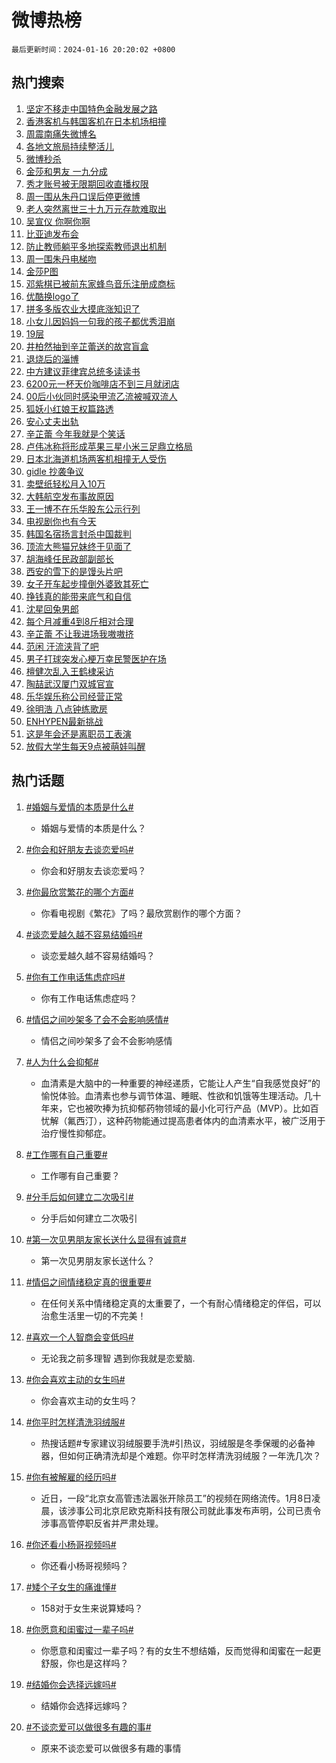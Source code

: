 # 微博热榜

`最后更新时间：2024-01-16 20:20:02 +0800`

## 热门搜索

1. [坚定不移走中国特色金融发展之路](https://m.weibo.cn/search?containerid=100103type%3D1%26t%3D10%26q%3D%23%E5%9D%9A%E5%AE%9A%E4%B8%8D%E7%A7%BB%E8%B5%B0%E4%B8%AD%E5%9B%BD%E7%89%B9%E8%89%B2%E9%87%91%E8%9E%8D%E5%8F%91%E5%B1%95%E4%B9%8B%E8%B7%AF%23&stream_entry_id=51&isnewpage=1&extparam=seat%3D1%26dgr%3D0%26q%3D%2523%25E5%259D%259A%25E5%25AE%259A%25E4%25B8%258D%25E7%25A7%25BB%25E8%25B5%25B0%25E4%25B8%25AD%25E5%259B%25BD%25E7%2589%25B9%25E8%2589%25B2%25E9%2587%2591%25E8%259E%258D%25E5%258F%2591%25E5%25B1%2595%25E4%25B9%258B%25E8%25B7%25AF%2523%26c_type%3D51%26cate%3D10103%26filter_type%3Drealtimehot%26stream_entry_id%3D51%26pos%3D0%26display_time%3D1705407601%26pre_seqid%3D170540760132101651519)
1. [香港客机与韩国客机在日本机场相撞](https://m.weibo.cn/search?containerid=100103type%3D1%26t%3D10%26q%3D%23%E9%A6%99%E6%B8%AF%E5%AE%A2%E6%9C%BA%E4%B8%8E%E9%9F%A9%E5%9B%BD%E5%AE%A2%E6%9C%BA%E5%9C%A8%E6%97%A5%E6%9C%AC%E6%9C%BA%E5%9C%BA%E7%9B%B8%E6%92%9E%23&stream_entry_id=31&isnewpage=1&extparam=seat%3D1%26flag%3D2%26dgr%3D0%26pos%3D0%26q%3D%2523%25E9%25A6%2599%25E6%25B8%25AF%25E5%25AE%25A2%25E6%259C%25BA%25E4%25B8%258E%25E9%259F%25A9%25E5%259B%25BD%25E5%25AE%25A2%25E6%259C%25BA%25E5%259C%25A8%25E6%2597%25A5%25E6%259C%25AC%25E6%259C%25BA%25E5%259C%25BA%25E7%259B%25B8%25E6%2592%259E%2523%26cate%3D5001%26lcate%3D5001%26c_type%3D31%26realpos%3D1%26filter_type%3Drealtimehot%26stream_entry_id%3D31%26band_rank%3D1%26display_time%3D1705407601%26pre_seqid%3D170540760132101651519)
1. [周震南痛失微博名](https://m.weibo.cn/search?containerid=100103type%3D1%26t%3D10%26q%3D%23%E5%91%A8%E9%9C%87%E5%8D%97%E7%97%9B%E5%A4%B1%E5%BE%AE%E5%8D%9A%E5%90%8D%23&stream_entry_id=31&isnewpage=1&extparam=seat%3D1%26flag%3D1%26dgr%3D0%26pos%3D1%26q%3D%2523%25E5%2591%25A8%25E9%259C%2587%25E5%258D%2597%25E7%2597%259B%25E5%25A4%25B1%25E5%25BE%25AE%25E5%258D%259A%25E5%2590%258D%2523%26cate%3D5001%26lcate%3D5001%26c_type%3D31%26realpos%3D2%26filter_type%3Drealtimehot%26stream_entry_id%3D31%26band_rank%3D2%26display_time%3D1705407601%26pre_seqid%3D170540760132101651519)
1. [各地文旅局持续整活儿](https://m.weibo.cn/search?containerid=100103type%3D1%26t%3D10%26q%3D%23%E5%90%84%E5%9C%B0%E6%96%87%E6%97%85%E5%B1%80%E6%8C%81%E7%BB%AD%E6%95%B4%E6%B4%BB%E5%84%BF%23&stream_entry_id=31&isnewpage=1&extparam=seat%3D1%26flag%3D0%26dgr%3D0%26pos%3D2%26q%3D%2523%25E5%2590%2584%25E5%259C%25B0%25E6%2596%2587%25E6%2597%2585%25E5%25B1%2580%25E6%258C%2581%25E7%25BB%25AD%25E6%2595%25B4%25E6%25B4%25BB%25E5%2584%25BF%2523%26cate%3D5001%26lcate%3D5001%26c_type%3D31%26realpos%3D3%26filter_type%3Drealtimehot%26stream_entry_id%3D31%26band_rank%3D3%26display_time%3D1705407601%26pre_seqid%3D170540760132101651519)
1. [微博秒杀](https://m.weibo.cn/search?containerid=100103type%3D1%26t%3D10%26q%3D%23%E5%BE%AE%E5%8D%9A%E7%A7%92%E6%9D%80%23&stream_entry_id=31&isnewpage=1&extparam=seat%3D1%26is_ad_pos%3D1%26dgr%3D0%26pos%3D3%26lcate%3D5001%26q%3D%2523%25E5%25BE%25AE%25E5%258D%259A%25E7%25A7%2592%25E6%259D%2580%2523%26cate%3D5001%26c_type%3D31%26adid%3D218736%26filter_type%3Drealtimehot%26stream_entry_id%3D31%26band_rank%3D4%26display_time%3D1705407601%26pre_seqid%3D170540760132101651519)
1. [金莎和男友 一九分成](https://m.weibo.cn/search?containerid=100103type%3D1%26t%3D10%26q%3D%E9%87%91%E8%8E%8E%E5%92%8C%E7%94%B7%E5%8F%8B+%E4%B8%80%E4%B9%9D%E5%88%86%E6%88%90&stream_entry_id=31&isnewpage=1&extparam=seat%3D1%26flag%3D2%26dgr%3D0%26pos%3D4%26q%3D%25E9%2587%2591%25E8%258E%258E%25E5%2592%258C%25E7%2594%25B7%25E5%258F%258B%2520%25E4%25B8%2580%25E4%25B9%259D%25E5%2588%2586%25E6%2588%2590%26cate%3D5001%26lcate%3D5001%26c_type%3D31%26realpos%3D4%26filter_type%3Drealtimehot%26stream_entry_id%3D31%26band_rank%3D4%26display_time%3D1705407601%26pre_seqid%3D170540760132101651519)
1. [秀才账号被无限期回收直播权限](https://m.weibo.cn/search?containerid=100103type%3D1%26t%3D10%26q%3D%23%E7%A7%80%E6%89%8D%E8%B4%A6%E5%8F%B7%E8%A2%AB%E6%97%A0%E9%99%90%E6%9C%9F%E5%9B%9E%E6%94%B6%E7%9B%B4%E6%92%AD%E6%9D%83%E9%99%90%23&stream_entry_id=31&isnewpage=1&extparam=seat%3D1%26flag%3D0%26dgr%3D0%26pos%3D5%26q%3D%2523%25E7%25A7%2580%25E6%2589%258D%25E8%25B4%25A6%25E5%258F%25B7%25E8%25A2%25AB%25E6%2597%25A0%25E9%2599%2590%25E6%259C%259F%25E5%259B%259E%25E6%2594%25B6%25E7%259B%25B4%25E6%2592%25AD%25E6%259D%2583%25E9%2599%2590%2523%26cate%3D5001%26lcate%3D5001%26c_type%3D31%26realpos%3D5%26filter_type%3Drealtimehot%26stream_entry_id%3D31%26band_rank%3D5%26display_time%3D1705407601%26pre_seqid%3D170540760132101651519)
1. [周一围从朱丹口误后停更微博](https://m.weibo.cn/search?containerid=100103type%3D1%26t%3D10%26q%3D%23%E5%91%A8%E4%B8%80%E5%9B%B4%E4%BB%8E%E6%9C%B1%E4%B8%B9%E5%8F%A3%E8%AF%AF%E5%90%8E%E5%81%9C%E6%9B%B4%E5%BE%AE%E5%8D%9A%23&stream_entry_id=31&isnewpage=1&extparam=seat%3D1%26flag%3D2%26dgr%3D0%26pos%3D6%26q%3D%2523%25E5%2591%25A8%25E4%25B8%2580%25E5%259B%25B4%25E4%25BB%258E%25E6%259C%25B1%25E4%25B8%25B9%25E5%258F%25A3%25E8%25AF%25AF%25E5%2590%258E%25E5%2581%259C%25E6%259B%25B4%25E5%25BE%25AE%25E5%258D%259A%2523%26cate%3D5001%26lcate%3D5001%26c_type%3D31%26realpos%3D6%26filter_type%3Drealtimehot%26stream_entry_id%3D31%26band_rank%3D6%26display_time%3D1705407601%26pre_seqid%3D170540760132101651519)
1. [老人突然离世三十九万元存款难取出](https://m.weibo.cn/search?containerid=100103type%3D1%26t%3D10%26q%3D%23%E8%80%81%E4%BA%BA%E7%AA%81%E7%84%B6%E7%A6%BB%E4%B8%96%E4%B8%89%E5%8D%81%E4%B9%9D%E4%B8%87%E5%85%83%E5%AD%98%E6%AC%BE%E9%9A%BE%E5%8F%96%E5%87%BA%23&stream_entry_id=31&isnewpage=1&extparam=seat%3D1%26flag%3D2%26dgr%3D0%26pos%3D7%26q%3D%2523%25E8%2580%2581%25E4%25BA%25BA%25E7%25AA%2581%25E7%2584%25B6%25E7%25A6%25BB%25E4%25B8%2596%25E4%25B8%2589%25E5%258D%2581%25E4%25B9%259D%25E4%25B8%2587%25E5%2585%2583%25E5%25AD%2598%25E6%25AC%25BE%25E9%259A%25BE%25E5%258F%2596%25E5%2587%25BA%2523%26cate%3D5001%26lcate%3D5001%26c_type%3D31%26realpos%3D7%26filter_type%3Drealtimehot%26stream_entry_id%3D31%26band_rank%3D7%26display_time%3D1705407601%26pre_seqid%3D170540760132101651519)
1. [吴宣仪 你啊你啊](https://m.weibo.cn/search?containerid=100103type%3D1%26t%3D10%26q%3D%E5%90%B4%E5%AE%A3%E4%BB%AA+%E4%BD%A0%E5%95%8A%E4%BD%A0%E5%95%8A&stream_entry_id=31&isnewpage=1&extparam=seat%3D1%26flag%3D0%26dgr%3D0%26pos%3D8%26q%3D%25E5%2590%25B4%25E5%25AE%25A3%25E4%25BB%25AA%2520%25E4%25BD%25A0%25E5%2595%258A%25E4%25BD%25A0%25E5%2595%258A%26cate%3D5001%26lcate%3D5001%26c_type%3D31%26realpos%3D8%26filter_type%3Drealtimehot%26stream_entry_id%3D31%26band_rank%3D8%26display_time%3D1705407601%26pre_seqid%3D170540760132101651519)
1. [比亚迪发布会](https://m.weibo.cn/search?containerid=100103type%3D1%26t%3D10%26q%3D%E6%AF%94%E4%BA%9A%E8%BF%AA%E5%8F%91%E5%B8%83%E4%BC%9A&stream_entry_id=31&isnewpage=1&extparam=seat%3D1%26flag%3D1%26dgr%3D0%26pos%3D9%26q%3D%25E6%25AF%2594%25E4%25BA%259A%25E8%25BF%25AA%25E5%258F%2591%25E5%25B8%2583%25E4%25BC%259A%26cate%3D5001%26lcate%3D5001%26c_type%3D31%26realpos%3D9%26filter_type%3Drealtimehot%26stream_entry_id%3D31%26band_rank%3D9%26display_time%3D1705407601%26pre_seqid%3D170540760132101651519)
1. [防止教师躺平多地探索教师退出机制](https://m.weibo.cn/search?containerid=100103type%3D1%26t%3D10%26q%3D%23%E9%98%B2%E6%AD%A2%E6%95%99%E5%B8%88%E8%BA%BA%E5%B9%B3%E5%A4%9A%E5%9C%B0%E6%8E%A2%E7%B4%A2%E6%95%99%E5%B8%88%E9%80%80%E5%87%BA%E6%9C%BA%E5%88%B6%23&stream_entry_id=31&isnewpage=1&extparam=seat%3D1%26flag%3D1%26dgr%3D0%26pos%3D10%26q%3D%2523%25E9%2598%25B2%25E6%25AD%25A2%25E6%2595%2599%25E5%25B8%2588%25E8%25BA%25BA%25E5%25B9%25B3%25E5%25A4%259A%25E5%259C%25B0%25E6%258E%25A2%25E7%25B4%25A2%25E6%2595%2599%25E5%25B8%2588%25E9%2580%2580%25E5%2587%25BA%25E6%259C%25BA%25E5%2588%25B6%2523%26cate%3D5001%26lcate%3D5001%26c_type%3D31%26realpos%3D10%26filter_type%3Drealtimehot%26stream_entry_id%3D31%26band_rank%3D10%26display_time%3D1705407601%26pre_seqid%3D170540760132101651519)
1. [周一围朱丹电梯吻](https://m.weibo.cn/search?containerid=100103type%3D1%26t%3D10%26q%3D%E5%91%A8%E4%B8%80%E5%9B%B4%E6%9C%B1%E4%B8%B9%E7%94%B5%E6%A2%AF%E5%90%BB&stream_entry_id=31&isnewpage=1&extparam=seat%3D1%26flag%3D2%26dgr%3D0%26pos%3D11%26q%3D%25E5%2591%25A8%25E4%25B8%2580%25E5%259B%25B4%25E6%259C%25B1%25E4%25B8%25B9%25E7%2594%25B5%25E6%25A2%25AF%25E5%2590%25BB%26cate%3D5001%26lcate%3D5001%26c_type%3D31%26realpos%3D11%26filter_type%3Drealtimehot%26stream_entry_id%3D31%26band_rank%3D11%26display_time%3D1705407601%26pre_seqid%3D170540760132101651519)
1. [金莎P图](https://m.weibo.cn/search?containerid=100103type%3D1%26t%3D10%26q%3D%23%E9%87%91%E8%8E%8EP%E5%9B%BE%23&stream_entry_id=31&isnewpage=1&extparam=seat%3D1%26flag%3D2%26dgr%3D0%26pos%3D12%26q%3D%2523%25E9%2587%2591%25E8%258E%258EP%25E5%259B%25BE%2523%26cate%3D5001%26lcate%3D5001%26c_type%3D31%26realpos%3D12%26filter_type%3Drealtimehot%26stream_entry_id%3D31%26band_rank%3D12%26display_time%3D1705407601%26pre_seqid%3D170540760132101651519)
1. [邓紫棋已被前东家蜂鸟音乐注册成商标](https://m.weibo.cn/search?containerid=100103type%3D1%26t%3D10%26q%3D%23%E9%82%93%E7%B4%AB%E6%A3%8B%E5%B7%B2%E8%A2%AB%E5%89%8D%E4%B8%9C%E5%AE%B6%E8%9C%82%E9%B8%9F%E9%9F%B3%E4%B9%90%E6%B3%A8%E5%86%8C%E6%88%90%E5%95%86%E6%A0%87%23&stream_entry_id=31&isnewpage=1&extparam=seat%3D1%26flag%3D2%26dgr%3D0%26pos%3D13%26q%3D%2523%25E9%2582%2593%25E7%25B4%25AB%25E6%25A3%258B%25E5%25B7%25B2%25E8%25A2%25AB%25E5%2589%258D%25E4%25B8%259C%25E5%25AE%25B6%25E8%259C%2582%25E9%25B8%259F%25E9%259F%25B3%25E4%25B9%2590%25E6%25B3%25A8%25E5%2586%258C%25E6%2588%2590%25E5%2595%2586%25E6%25A0%2587%2523%26cate%3D5001%26lcate%3D5001%26c_type%3D31%26realpos%3D13%26filter_type%3Drealtimehot%26stream_entry_id%3D31%26band_rank%3D13%26display_time%3D1705407601%26pre_seqid%3D170540760132101651519)
1. [优酷换logo了](https://m.weibo.cn/search?containerid=100103type%3D1%26t%3D10%26q%3D%23%E4%BC%98%E9%85%B7%E6%8D%A2logo%E4%BA%86%23&stream_entry_id=31&isnewpage=1&extparam=seat%3D1%26flag%3D2%26dgr%3D0%26pos%3D14%26q%3D%2523%25E4%25BC%2598%25E9%2585%25B7%25E6%258D%25A2logo%25E4%25BA%2586%2523%26cate%3D5001%26lcate%3D5001%26c_type%3D31%26realpos%3D14%26filter_type%3Drealtimehot%26stream_entry_id%3D31%26band_rank%3D14%26display_time%3D1705407601%26pre_seqid%3D170540760132101651519)
1. [拼多多版农业大摸底涨知识了](https://m.weibo.cn/search?containerid=100103type%3D1%26t%3D10%26q%3D%23%E6%8B%BC%E5%A4%9A%E5%A4%9A%E7%89%88%E5%86%9C%E4%B8%9A%E5%A4%A7%E6%91%B8%E5%BA%95%E6%B6%A8%E7%9F%A5%E8%AF%86%E4%BA%86%23&stream_entry_id=31&isnewpage=1&extparam=seat%3D1%26flag%3D0%26dgr%3D0%26pos%3D15%26adid%3D219156%26q%3D%2523%25E6%258B%25BC%25E5%25A4%259A%25E5%25A4%259A%25E7%2589%2588%25E5%2586%259C%25E4%25B8%259A%25E5%25A4%25A7%25E6%2591%25B8%25E5%25BA%2595%25E6%25B6%25A8%25E7%259F%25A5%25E8%25AF%2586%25E4%25BA%2586%2523%26cate%3D5001%26lcate%3D5001%26c_type%3D31%26realpos%3D15%26filter_type%3Drealtimehot%26stream_entry_id%3D31%26band_rank%3D15%26display_time%3D1705407601%26pre_seqid%3D170540760132101651519)
1. [小女儿因妈妈一句我的孩子都优秀泪崩](https://m.weibo.cn/search?containerid=100103type%3D1%26t%3D10%26q%3D%23%E5%B0%8F%E5%A5%B3%E5%84%BF%E5%9B%A0%E5%A6%88%E5%A6%88%E4%B8%80%E5%8F%A5%E6%88%91%E7%9A%84%E5%AD%A9%E5%AD%90%E9%83%BD%E4%BC%98%E7%A7%80%E6%B3%AA%E5%B4%A9%23&stream_entry_id=31&isnewpage=1&extparam=seat%3D1%26flag%3D32768%26dgr%3D0%26pos%3D16%26q%3D%2523%25E5%25B0%258F%25E5%25A5%25B3%25E5%2584%25BF%25E5%259B%25A0%25E5%25A6%2588%25E5%25A6%2588%25E4%25B8%2580%25E5%258F%25A5%25E6%2588%2591%25E7%259A%2584%25E5%25AD%25A9%25E5%25AD%2590%25E9%2583%25BD%25E4%25BC%2598%25E7%25A7%2580%25E6%25B3%25AA%25E5%25B4%25A9%2523%26cate%3D5001%26lcate%3D5001%26c_type%3D31%26realpos%3D16%26filter_type%3Drealtimehot%26stream_entry_id%3D31%26band_rank%3D16%26display_time%3D1705407601%26pre_seqid%3D170540760132101651519)
1. [19层](https://m.weibo.cn/search?containerid=100103type%3D1%26t%3D10%26q%3D19%E5%B1%82&stream_entry_id=31&isnewpage=1&extparam=seat%3D1%26flag%3D0%26dgr%3D0%26pos%3D17%26q%3D19%25E5%25B1%2582%26cate%3D5001%26lcate%3D5001%26c_type%3D31%26realpos%3D17%26filter_type%3Drealtimehot%26stream_entry_id%3D31%26band_rank%3D17%26display_time%3D1705407601%26pre_seqid%3D170540760132101651519)
1. [井柏然抽到辛芷蕾送的故宫盲盒](https://m.weibo.cn/search?containerid=100103type%3D1%26t%3D10%26q%3D%23%E4%BA%95%E6%9F%8F%E7%84%B6%E6%8A%BD%E5%88%B0%E8%BE%9B%E8%8A%B7%E8%95%BE%E9%80%81%E7%9A%84%E6%95%85%E5%AE%AB%E7%9B%B2%E7%9B%92%23&stream_entry_id=31&isnewpage=1&extparam=seat%3D1%26flag%3D1%26dgr%3D0%26pos%3D18%26q%3D%2523%25E4%25BA%2595%25E6%259F%258F%25E7%2584%25B6%25E6%258A%25BD%25E5%2588%25B0%25E8%25BE%259B%25E8%258A%25B7%25E8%2595%25BE%25E9%2580%2581%25E7%259A%2584%25E6%2595%2585%25E5%25AE%25AB%25E7%259B%25B2%25E7%259B%2592%2523%26cate%3D5001%26lcate%3D5001%26c_type%3D31%26realpos%3D18%26filter_type%3Drealtimehot%26stream_entry_id%3D31%26band_rank%3D18%26display_time%3D1705407601%26pre_seqid%3D170540760132101651519)
1. [退烧后的淄博](https://m.weibo.cn/search?containerid=100103type%3D1%26t%3D10%26q%3D%23%E9%80%80%E7%83%A7%E5%90%8E%E7%9A%84%E6%B7%84%E5%8D%9A%23&stream_entry_id=31&isnewpage=1&extparam=seat%3D1%26flag%3D0%26dgr%3D0%26pos%3D19%26q%3D%2523%25E9%2580%2580%25E7%2583%25A7%25E5%2590%258E%25E7%259A%2584%25E6%25B7%2584%25E5%258D%259A%2523%26cate%3D5001%26lcate%3D5001%26c_type%3D31%26realpos%3D19%26filter_type%3Drealtimehot%26stream_entry_id%3D31%26band_rank%3D19%26display_time%3D1705407601%26pre_seqid%3D170540760132101651519)
1. [中方建议菲律宾总统多读读书](https://m.weibo.cn/search?containerid=100103type%3D1%26t%3D10%26q%3D%23%E4%B8%AD%E6%96%B9%E5%BB%BA%E8%AE%AE%E8%8F%B2%E5%BE%8B%E5%AE%BE%E6%80%BB%E7%BB%9F%E5%A4%9A%E8%AF%BB%E8%AF%BB%E4%B9%A6%23&stream_entry_id=31&isnewpage=1&extparam=seat%3D1%26flag%3D0%26dgr%3D0%26pos%3D20%26q%3D%2523%25E4%25B8%25AD%25E6%2596%25B9%25E5%25BB%25BA%25E8%25AE%25AE%25E8%258F%25B2%25E5%25BE%258B%25E5%25AE%25BE%25E6%2580%25BB%25E7%25BB%259F%25E5%25A4%259A%25E8%25AF%25BB%25E8%25AF%25BB%25E4%25B9%25A6%2523%26cate%3D5001%26lcate%3D5001%26c_type%3D31%26realpos%3D20%26filter_type%3Drealtimehot%26stream_entry_id%3D31%26band_rank%3D20%26display_time%3D1705407601%26pre_seqid%3D170540760132101651519)
1. [6200元一杯天价咖啡店不到三月就闭店](https://m.weibo.cn/search?containerid=100103type%3D1%26t%3D10%26q%3D%236200%E5%85%83%E4%B8%80%E6%9D%AF%E5%A4%A9%E4%BB%B7%E5%92%96%E5%95%A1%E5%BA%97%E4%B8%8D%E5%88%B0%E4%B8%89%E6%9C%88%E5%B0%B1%E9%97%AD%E5%BA%97%23&stream_entry_id=31&isnewpage=1&extparam=seat%3D1%26flag%3D1%26dgr%3D0%26pos%3D21%26q%3D%25236200%25E5%2585%2583%25E4%25B8%2580%25E6%259D%25AF%25E5%25A4%25A9%25E4%25BB%25B7%25E5%2592%2596%25E5%2595%25A1%25E5%25BA%2597%25E4%25B8%258D%25E5%2588%25B0%25E4%25B8%2589%25E6%259C%2588%25E5%25B0%25B1%25E9%2597%25AD%25E5%25BA%2597%2523%26cate%3D5001%26lcate%3D5001%26c_type%3D31%26realpos%3D21%26filter_type%3Drealtimehot%26stream_entry_id%3D31%26band_rank%3D21%26display_time%3D1705407601%26pre_seqid%3D170540760132101651519)
1. [00后小伙同时感染甲流乙流被喊双流人](https://m.weibo.cn/search?containerid=100103type%3D1%26t%3D10%26q%3D%2300%E5%90%8E%E5%B0%8F%E4%BC%99%E5%90%8C%E6%97%B6%E6%84%9F%E6%9F%93%E7%94%B2%E6%B5%81%E4%B9%99%E6%B5%81%E8%A2%AB%E5%96%8A%E5%8F%8C%E6%B5%81%E4%BA%BA%23&stream_entry_id=31&isnewpage=1&extparam=seat%3D1%26flag%3D1%26dgr%3D0%26pos%3D22%26q%3D%252300%25E5%2590%258E%25E5%25B0%258F%25E4%25BC%2599%25E5%2590%258C%25E6%2597%25B6%25E6%2584%259F%25E6%259F%2593%25E7%2594%25B2%25E6%25B5%2581%25E4%25B9%2599%25E6%25B5%2581%25E8%25A2%25AB%25E5%2596%258A%25E5%258F%258C%25E6%25B5%2581%25E4%25BA%25BA%2523%26cate%3D5001%26lcate%3D5001%26c_type%3D31%26realpos%3D22%26filter_type%3Drealtimehot%26stream_entry_id%3D31%26band_rank%3D22%26display_time%3D1705407601%26pre_seqid%3D170540760132101651519)
1. [狐妖小红娘王权篇路透](https://m.weibo.cn/search?containerid=100103type%3D1%26t%3D10%26q%3D%E7%8B%90%E5%A6%96%E5%B0%8F%E7%BA%A2%E5%A8%98%E7%8E%8B%E6%9D%83%E7%AF%87%E8%B7%AF%E9%80%8F&stream_entry_id=31&isnewpage=1&extparam=seat%3D1%26flag%3D0%26dgr%3D0%26pos%3D23%26q%3D%25E7%258B%2590%25E5%25A6%2596%25E5%25B0%258F%25E7%25BA%25A2%25E5%25A8%2598%25E7%258E%258B%25E6%259D%2583%25E7%25AF%2587%25E8%25B7%25AF%25E9%2580%258F%26cate%3D5001%26lcate%3D5001%26c_type%3D31%26realpos%3D23%26filter_type%3Drealtimehot%26stream_entry_id%3D31%26band_rank%3D23%26display_time%3D1705407601%26pre_seqid%3D170540760132101651519)
1. [安心丈夫出轨](https://m.weibo.cn/search?containerid=100103type%3D1%26t%3D10%26q%3D%23%E5%AE%89%E5%BF%83%E4%B8%88%E5%A4%AB%E5%87%BA%E8%BD%A8%23&stream_entry_id=31&isnewpage=1&extparam=seat%3D1%26flag%3D0%26dgr%3D0%26pos%3D24%26q%3D%2523%25E5%25AE%2589%25E5%25BF%2583%25E4%25B8%2588%25E5%25A4%25AB%25E5%2587%25BA%25E8%25BD%25A8%2523%26cate%3D5001%26lcate%3D5001%26c_type%3D31%26realpos%3D24%26filter_type%3Drealtimehot%26stream_entry_id%3D31%26band_rank%3D24%26display_time%3D1705407601%26pre_seqid%3D170540760132101651519)
1. [辛芷蕾 今年我就是个笑话](https://m.weibo.cn/search?containerid=100103type%3D1%26t%3D10%26q%3D%E8%BE%9B%E8%8A%B7%E8%95%BE+%E4%BB%8A%E5%B9%B4%E6%88%91%E5%B0%B1%E6%98%AF%E4%B8%AA%E7%AC%91%E8%AF%9D&stream_entry_id=31&isnewpage=1&extparam=seat%3D1%26flag%3D0%26dgr%3D0%26pos%3D25%26q%3D%25E8%25BE%259B%25E8%258A%25B7%25E8%2595%25BE%2520%25E4%25BB%258A%25E5%25B9%25B4%25E6%2588%2591%25E5%25B0%25B1%25E6%2598%25AF%25E4%25B8%25AA%25E7%25AC%2591%25E8%25AF%259D%26cate%3D5001%26lcate%3D5001%26c_type%3D31%26realpos%3D25%26filter_type%3Drealtimehot%26stream_entry_id%3D31%26band_rank%3D25%26display_time%3D1705407601%26pre_seqid%3D170540760132101651519)
1. [卢伟冰称将形成苹果三星小米三足鼎立格局](https://m.weibo.cn/search?containerid=100103type%3D1%26t%3D10%26q%3D%23%E5%8D%A2%E4%BC%9F%E5%86%B0%E7%A7%B0%E5%B0%86%E5%BD%A2%E6%88%90%E8%8B%B9%E6%9E%9C%E4%B8%89%E6%98%9F%E5%B0%8F%E7%B1%B3%E4%B8%89%E8%B6%B3%E9%BC%8E%E7%AB%8B%E6%A0%BC%E5%B1%80%23&stream_entry_id=31&isnewpage=1&extparam=seat%3D1%26flag%3D1%26dgr%3D0%26pos%3D26%26q%3D%2523%25E5%258D%25A2%25E4%25BC%259F%25E5%2586%25B0%25E7%25A7%25B0%25E5%25B0%2586%25E5%25BD%25A2%25E6%2588%2590%25E8%258B%25B9%25E6%259E%259C%25E4%25B8%2589%25E6%2598%259F%25E5%25B0%258F%25E7%25B1%25B3%25E4%25B8%2589%25E8%25B6%25B3%25E9%25BC%258E%25E7%25AB%258B%25E6%25A0%25BC%25E5%25B1%2580%2523%26cate%3D5001%26lcate%3D5001%26c_type%3D31%26realpos%3D26%26filter_type%3Drealtimehot%26stream_entry_id%3D31%26band_rank%3D26%26display_time%3D1705407601%26pre_seqid%3D170540760132101651519)
1. [日本北海道机场两客机相撞无人受伤](https://m.weibo.cn/search?containerid=100103type%3D1%26t%3D10%26q%3D%23%E6%97%A5%E6%9C%AC%E5%8C%97%E6%B5%B7%E9%81%93%E6%9C%BA%E5%9C%BA%E4%B8%A4%E5%AE%A2%E6%9C%BA%E7%9B%B8%E6%92%9E%E6%97%A0%E4%BA%BA%E5%8F%97%E4%BC%A4%23&stream_entry_id=31&isnewpage=1&extparam=seat%3D1%26flag%3D1%26dgr%3D0%26pos%3D27%26q%3D%2523%25E6%2597%25A5%25E6%259C%25AC%25E5%258C%2597%25E6%25B5%25B7%25E9%2581%2593%25E6%259C%25BA%25E5%259C%25BA%25E4%25B8%25A4%25E5%25AE%25A2%25E6%259C%25BA%25E7%259B%25B8%25E6%2592%259E%25E6%2597%25A0%25E4%25BA%25BA%25E5%258F%2597%25E4%25BC%25A4%2523%26cate%3D5001%26lcate%3D5001%26c_type%3D31%26realpos%3D27%26filter_type%3Drealtimehot%26stream_entry_id%3D31%26band_rank%3D27%26display_time%3D1705407601%26pre_seqid%3D170540760132101651519)
1. [gidle 抄袭争议](https://m.weibo.cn/search?containerid=100103type%3D1%26t%3D10%26q%3Dgidle+%E6%8A%84%E8%A2%AD%E4%BA%89%E8%AE%AE&stream_entry_id=31&isnewpage=1&extparam=seat%3D1%26flag%3D0%26dgr%3D0%26pos%3D28%26q%3Dgidle%2520%25E6%258A%2584%25E8%25A2%25AD%25E4%25BA%2589%25E8%25AE%25AE%26cate%3D5001%26lcate%3D5001%26c_type%3D31%26realpos%3D28%26filter_type%3Drealtimehot%26stream_entry_id%3D31%26band_rank%3D28%26display_time%3D1705407601%26pre_seqid%3D170540760132101651519)
1. [卖壁纸轻松月入10万](https://m.weibo.cn/search?containerid=100103type%3D1%26t%3D10%26q%3D%23%E5%8D%96%E5%A3%81%E7%BA%B8%E8%BD%BB%E6%9D%BE%E6%9C%88%E5%85%A510%E4%B8%87%23&stream_entry_id=31&isnewpage=1&extparam=seat%3D1%26flag%3D0%26dgr%3D0%26pos%3D29%26q%3D%2523%25E5%258D%2596%25E5%25A3%2581%25E7%25BA%25B8%25E8%25BD%25BB%25E6%259D%25BE%25E6%259C%2588%25E5%2585%25A510%25E4%25B8%2587%2523%26cate%3D5001%26lcate%3D5001%26c_type%3D31%26realpos%3D29%26filter_type%3Drealtimehot%26stream_entry_id%3D31%26band_rank%3D29%26display_time%3D1705407601%26pre_seqid%3D170540760132101651519)
1. [大韩航空发布事故原因](https://m.weibo.cn/search?containerid=100103type%3D1%26t%3D10%26q%3D%23%E5%A4%A7%E9%9F%A9%E8%88%AA%E7%A9%BA%E5%8F%91%E5%B8%83%E4%BA%8B%E6%95%85%E5%8E%9F%E5%9B%A0%23&stream_entry_id=31&isnewpage=1&extparam=seat%3D1%26flag%3D1%26dgr%3D0%26pos%3D30%26q%3D%2523%25E5%25A4%25A7%25E9%259F%25A9%25E8%2588%25AA%25E7%25A9%25BA%25E5%258F%2591%25E5%25B8%2583%25E4%25BA%258B%25E6%2595%2585%25E5%258E%259F%25E5%259B%25A0%2523%26cate%3D5001%26lcate%3D5001%26c_type%3D31%26realpos%3D30%26filter_type%3Drealtimehot%26stream_entry_id%3D31%26band_rank%3D30%26display_time%3D1705407601%26pre_seqid%3D170540760132101651519)
1. [王一博不在乐华股东公示行列](https://m.weibo.cn/search?containerid=100103type%3D1%26t%3D10%26q%3D%23%E7%8E%8B%E4%B8%80%E5%8D%9A%E4%B8%8D%E5%9C%A8%E4%B9%90%E5%8D%8E%E8%82%A1%E4%B8%9C%E5%85%AC%E7%A4%BA%E8%A1%8C%E5%88%97%23&stream_entry_id=31&isnewpage=1&extparam=seat%3D1%26flag%3D0%26dgr%3D0%26pos%3D31%26q%3D%2523%25E7%258E%258B%25E4%25B8%2580%25E5%258D%259A%25E4%25B8%258D%25E5%259C%25A8%25E4%25B9%2590%25E5%258D%258E%25E8%2582%25A1%25E4%25B8%259C%25E5%2585%25AC%25E7%25A4%25BA%25E8%25A1%258C%25E5%2588%2597%2523%26cate%3D5001%26lcate%3D5001%26c_type%3D31%26realpos%3D31%26filter_type%3Drealtimehot%26stream_entry_id%3D31%26band_rank%3D31%26display_time%3D1705407601%26pre_seqid%3D170540760132101651519)
1. [电视剧你也有今天](https://m.weibo.cn/search?containerid=100103type%3D1%26t%3D10%26q%3D%E7%94%B5%E8%A7%86%E5%89%A7%E4%BD%A0%E4%B9%9F%E6%9C%89%E4%BB%8A%E5%A4%A9&stream_entry_id=31&isnewpage=1&extparam=seat%3D1%26flag%3D1%26dgr%3D0%26pos%3D32%26q%3D%25E7%2594%25B5%25E8%25A7%2586%25E5%2589%25A7%25E4%25BD%25A0%25E4%25B9%259F%25E6%259C%2589%25E4%25BB%258A%25E5%25A4%25A9%26cate%3D5001%26lcate%3D5001%26c_type%3D31%26realpos%3D32%26filter_type%3Drealtimehot%26stream_entry_id%3D31%26band_rank%3D32%26display_time%3D1705407601%26pre_seqid%3D170540760132101651519)
1. [韩国名宿扬言封杀中国裁判](https://m.weibo.cn/search?containerid=100103type%3D1%26t%3D10%26q%3D%23%E9%9F%A9%E5%9B%BD%E5%90%8D%E5%AE%BF%E6%89%AC%E8%A8%80%E5%B0%81%E6%9D%80%E4%B8%AD%E5%9B%BD%E8%A3%81%E5%88%A4%23&stream_entry_id=31&isnewpage=1&extparam=seat%3D1%26flag%3D0%26dgr%3D0%26pos%3D33%26q%3D%2523%25E9%259F%25A9%25E5%259B%25BD%25E5%2590%258D%25E5%25AE%25BF%25E6%2589%25AC%25E8%25A8%2580%25E5%25B0%2581%25E6%259D%2580%25E4%25B8%25AD%25E5%259B%25BD%25E8%25A3%2581%25E5%2588%25A4%2523%26cate%3D5001%26lcate%3D5001%26c_type%3D31%26realpos%3D33%26filter_type%3Drealtimehot%26stream_entry_id%3D31%26band_rank%3D33%26display_time%3D1705407601%26pre_seqid%3D170540760132101651519)
1. [顶流大熊猫兄妹终于见面了](https://m.weibo.cn/search?containerid=100103type%3D1%26t%3D10%26q%3D%23%E9%A1%B6%E6%B5%81%E5%A4%A7%E7%86%8A%E7%8C%AB%E5%85%84%E5%A6%B9%E7%BB%88%E4%BA%8E%E8%A7%81%E9%9D%A2%E4%BA%86%23&stream_entry_id=31&isnewpage=1&extparam=seat%3D1%26flag%3D32768%26dgr%3D0%26pos%3D34%26q%3D%2523%25E9%25A1%25B6%25E6%25B5%2581%25E5%25A4%25A7%25E7%2586%258A%25E7%258C%25AB%25E5%2585%2584%25E5%25A6%25B9%25E7%25BB%2588%25E4%25BA%258E%25E8%25A7%2581%25E9%259D%25A2%25E4%25BA%2586%2523%26cate%3D5001%26lcate%3D5001%26c_type%3D31%26realpos%3D34%26filter_type%3Drealtimehot%26stream_entry_id%3D31%26band_rank%3D34%26display_time%3D1705407601%26pre_seqid%3D170540760132101651519)
1. [胡海峰任民政部副部长](https://m.weibo.cn/search?containerid=100103type%3D1%26t%3D10%26q%3D%23%E8%83%A1%E6%B5%B7%E5%B3%B0%E4%BB%BB%E6%B0%91%E6%94%BF%E9%83%A8%E5%89%AF%E9%83%A8%E9%95%BF%23&stream_entry_id=31&isnewpage=1&extparam=seat%3D1%26flag%3D0%26dgr%3D0%26pos%3D35%26q%3D%2523%25E8%2583%25A1%25E6%25B5%25B7%25E5%25B3%25B0%25E4%25BB%25BB%25E6%25B0%2591%25E6%2594%25BF%25E9%2583%25A8%25E5%2589%25AF%25E9%2583%25A8%25E9%2595%25BF%2523%26cate%3D5001%26lcate%3D5001%26c_type%3D31%26realpos%3D35%26filter_type%3Drealtimehot%26stream_entry_id%3D31%26band_rank%3D35%26display_time%3D1705407601%26pre_seqid%3D170540760132101651519)
1. [西安的雪下的是馒头片吧](https://m.weibo.cn/search?containerid=100103type%3D1%26t%3D10%26q%3D%23%E8%A5%BF%E5%AE%89%E7%9A%84%E9%9B%AA%E4%B8%8B%E7%9A%84%E6%98%AF%E9%A6%92%E5%A4%B4%E7%89%87%E5%90%A7%23&stream_entry_id=31&isnewpage=1&extparam=seat%3D1%26flag%3D0%26dgr%3D0%26pos%3D36%26q%3D%2523%25E8%25A5%25BF%25E5%25AE%2589%25E7%259A%2584%25E9%259B%25AA%25E4%25B8%258B%25E7%259A%2584%25E6%2598%25AF%25E9%25A6%2592%25E5%25A4%25B4%25E7%2589%2587%25E5%2590%25A7%2523%26cate%3D5001%26lcate%3D5001%26c_type%3D31%26realpos%3D36%26filter_type%3Drealtimehot%26stream_entry_id%3D31%26band_rank%3D36%26display_time%3D1705407601%26pre_seqid%3D170540760132101651519)
1. [女子开车起步撞倒外婆致其死亡](https://m.weibo.cn/search?containerid=100103type%3D1%26t%3D10%26q%3D%23%E5%A5%B3%E5%AD%90%E5%BC%80%E8%BD%A6%E8%B5%B7%E6%AD%A5%E6%92%9E%E5%80%92%E5%A4%96%E5%A9%86%E8%87%B4%E5%85%B6%E6%AD%BB%E4%BA%A1%23&stream_entry_id=31&isnewpage=1&extparam=seat%3D1%26flag%3D1%26dgr%3D0%26pos%3D37%26q%3D%2523%25E5%25A5%25B3%25E5%25AD%2590%25E5%25BC%2580%25E8%25BD%25A6%25E8%25B5%25B7%25E6%25AD%25A5%25E6%2592%259E%25E5%2580%2592%25E5%25A4%2596%25E5%25A9%2586%25E8%2587%25B4%25E5%2585%25B6%25E6%25AD%25BB%25E4%25BA%25A1%2523%26cate%3D5001%26lcate%3D5001%26c_type%3D31%26realpos%3D37%26filter_type%3Drealtimehot%26stream_entry_id%3D31%26band_rank%3D37%26display_time%3D1705407601%26pre_seqid%3D170540760132101651519)
1. [挣钱真的能带来底气和自信](https://m.weibo.cn/search?containerid=100103type%3D1%26t%3D10%26q%3D%23%E6%8C%A3%E9%92%B1%E7%9C%9F%E7%9A%84%E8%83%BD%E5%B8%A6%E6%9D%A5%E5%BA%95%E6%B0%94%E5%92%8C%E8%87%AA%E4%BF%A1%23&stream_entry_id=31&isnewpage=1&extparam=seat%3D1%26flag%3D1%26dgr%3D0%26pos%3D38%26q%3D%2523%25E6%258C%25A3%25E9%2592%25B1%25E7%259C%259F%25E7%259A%2584%25E8%2583%25BD%25E5%25B8%25A6%25E6%259D%25A5%25E5%25BA%2595%25E6%25B0%2594%25E5%2592%258C%25E8%2587%25AA%25E4%25BF%25A1%2523%26cate%3D5001%26lcate%3D5001%26c_type%3D31%26realpos%3D38%26filter_type%3Drealtimehot%26stream_entry_id%3D31%26band_rank%3D38%26display_time%3D1705407601%26pre_seqid%3D170540760132101651519)
1. [沈星回兔男郎](https://m.weibo.cn/search?containerid=100103type%3D1%26t%3D10%26q%3D%23%E6%B2%88%E6%98%9F%E5%9B%9E%E5%85%94%E7%94%B7%E9%83%8E%23&stream_entry_id=31&isnewpage=1&extparam=seat%3D1%26flag%3D1%26dgr%3D0%26pos%3D39%26q%3D%2523%25E6%25B2%2588%25E6%2598%259F%25E5%259B%259E%25E5%2585%2594%25E7%2594%25B7%25E9%2583%258E%2523%26cate%3D5001%26lcate%3D5001%26c_type%3D31%26realpos%3D39%26filter_type%3Drealtimehot%26stream_entry_id%3D31%26band_rank%3D39%26display_time%3D1705407601%26pre_seqid%3D170540760132101651519)
1. [每个月减重4到8斤相对合理](https://m.weibo.cn/search?containerid=100103type%3D1%26t%3D10%26q%3D%23%E6%AF%8F%E4%B8%AA%E6%9C%88%E5%87%8F%E9%87%8D4%E5%88%B08%E6%96%A4%E7%9B%B8%E5%AF%B9%E5%90%88%E7%90%86%23&stream_entry_id=31&isnewpage=1&extparam=seat%3D1%26flag%3D0%26dgr%3D0%26pos%3D40%26q%3D%2523%25E6%25AF%258F%25E4%25B8%25AA%25E6%259C%2588%25E5%2587%258F%25E9%2587%258D4%25E5%2588%25B08%25E6%2596%25A4%25E7%259B%25B8%25E5%25AF%25B9%25E5%2590%2588%25E7%2590%2586%2523%26cate%3D5001%26lcate%3D5001%26c_type%3D31%26realpos%3D40%26filter_type%3Drealtimehot%26stream_entry_id%3D31%26band_rank%3D40%26display_time%3D1705407601%26pre_seqid%3D170540760132101651519)
1. [辛芷蕾 不让我进场我嗷嗷挤](https://m.weibo.cn/search?containerid=100103type%3D1%26t%3D10%26q%3D%E8%BE%9B%E8%8A%B7%E8%95%BE+%E4%B8%8D%E8%AE%A9%E6%88%91%E8%BF%9B%E5%9C%BA%E6%88%91%E5%97%B7%E5%97%B7%E6%8C%A4&stream_entry_id=31&isnewpage=1&extparam=seat%3D1%26flag%3D0%26dgr%3D0%26pos%3D41%26q%3D%25E8%25BE%259B%25E8%258A%25B7%25E8%2595%25BE%2520%25E4%25B8%258D%25E8%25AE%25A9%25E6%2588%2591%25E8%25BF%259B%25E5%259C%25BA%25E6%2588%2591%25E5%2597%25B7%25E5%2597%25B7%25E6%258C%25A4%26cate%3D5001%26lcate%3D5001%26c_type%3D31%26realpos%3D41%26filter_type%3Drealtimehot%26stream_entry_id%3D31%26band_rank%3D41%26display_time%3D1705407601%26pre_seqid%3D170540760132101651519)
1. [范闲 汗流浃背了吧](https://m.weibo.cn/search?containerid=100103type%3D1%26t%3D10%26q%3D%E8%8C%83%E9%97%B2+%E6%B1%97%E6%B5%81%E6%B5%83%E8%83%8C%E4%BA%86%E5%90%A7&stream_entry_id=31&isnewpage=1&extparam=seat%3D1%26flag%3D0%26dgr%3D0%26pos%3D42%26q%3D%25E8%258C%2583%25E9%2597%25B2%2520%25E6%25B1%2597%25E6%25B5%2581%25E6%25B5%2583%25E8%2583%258C%25E4%25BA%2586%25E5%2590%25A7%26cate%3D5001%26lcate%3D5001%26c_type%3D31%26realpos%3D42%26filter_type%3Drealtimehot%26stream_entry_id%3D31%26band_rank%3D42%26display_time%3D1705407601%26pre_seqid%3D170540760132101651519)
1. [男子打球突发心梗万幸民警医护在场](https://m.weibo.cn/search?containerid=100103type%3D1%26t%3D10%26q%3D%23%E7%94%B7%E5%AD%90%E6%89%93%E7%90%83%E7%AA%81%E5%8F%91%E5%BF%83%E6%A2%97%E4%B8%87%E5%B9%B8%E6%B0%91%E8%AD%A6%E5%8C%BB%E6%8A%A4%E5%9C%A8%E5%9C%BA%23&stream_entry_id=31&isnewpage=1&extparam=seat%3D1%26flag%3D32768%26dgr%3D0%26pos%3D43%26q%3D%2523%25E7%2594%25B7%25E5%25AD%2590%25E6%2589%2593%25E7%2590%2583%25E7%25AA%2581%25E5%258F%2591%25E5%25BF%2583%25E6%25A2%2597%25E4%25B8%2587%25E5%25B9%25B8%25E6%25B0%2591%25E8%25AD%25A6%25E5%258C%25BB%25E6%258A%25A4%25E5%259C%25A8%25E5%259C%25BA%2523%26cate%3D5001%26lcate%3D5001%26c_type%3D31%26realpos%3D43%26filter_type%3Drealtimehot%26stream_entry_id%3D31%26band_rank%3D43%26display_time%3D1705407601%26pre_seqid%3D170540760132101651519)
1. [檀健次乱入王鹤棣采访](https://m.weibo.cn/search?containerid=100103type%3D1%26t%3D10%26q%3D%23%E6%AA%80%E5%81%A5%E6%AC%A1%E4%B9%B1%E5%85%A5%E7%8E%8B%E9%B9%A4%E6%A3%A3%E9%87%87%E8%AE%BF%23&stream_entry_id=31&isnewpage=1&extparam=seat%3D1%26flag%3D1%26dgr%3D0%26pos%3D44%26q%3D%2523%25E6%25AA%2580%25E5%2581%25A5%25E6%25AC%25A1%25E4%25B9%25B1%25E5%2585%25A5%25E7%258E%258B%25E9%25B9%25A4%25E6%25A3%25A3%25E9%2587%2587%25E8%25AE%25BF%2523%26cate%3D5001%26lcate%3D5001%26c_type%3D31%26realpos%3D44%26filter_type%3Drealtimehot%26stream_entry_id%3D31%26band_rank%3D44%26display_time%3D1705407601%26pre_seqid%3D170540760132101651519)
1. [陶喆武汉厦门双城官宣](https://m.weibo.cn/search?containerid=100103type%3D1%26t%3D10%26q%3D%23%E9%99%B6%E5%96%86%E6%AD%A6%E6%B1%89%E5%8E%A6%E9%97%A8%E5%8F%8C%E5%9F%8E%E5%AE%98%E5%AE%A3%23&stream_entry_id=31&isnewpage=1&extparam=seat%3D1%26flag%3D1%26dgr%3D0%26pos%3D45%26q%3D%2523%25E9%2599%25B6%25E5%2596%2586%25E6%25AD%25A6%25E6%25B1%2589%25E5%258E%25A6%25E9%2597%25A8%25E5%258F%258C%25E5%259F%258E%25E5%25AE%2598%25E5%25AE%25A3%2523%26cate%3D5001%26lcate%3D5001%26c_type%3D31%26realpos%3D45%26filter_type%3Drealtimehot%26stream_entry_id%3D31%26band_rank%3D45%26display_time%3D1705407601%26pre_seqid%3D170540760132101651519)
1. [乐华娱乐称公司经营正常](https://m.weibo.cn/search?containerid=100103type%3D1%26t%3D10%26q%3D%23%E4%B9%90%E5%8D%8E%E5%A8%B1%E4%B9%90%E7%A7%B0%E5%85%AC%E5%8F%B8%E7%BB%8F%E8%90%A5%E6%AD%A3%E5%B8%B8%23&stream_entry_id=31&isnewpage=1&extparam=seat%3D1%26flag%3D1%26dgr%3D0%26pos%3D46%26q%3D%2523%25E4%25B9%2590%25E5%258D%258E%25E5%25A8%25B1%25E4%25B9%2590%25E7%25A7%25B0%25E5%2585%25AC%25E5%258F%25B8%25E7%25BB%258F%25E8%2590%25A5%25E6%25AD%25A3%25E5%25B8%25B8%2523%26cate%3D5001%26lcate%3D5001%26c_type%3D31%26realpos%3D46%26filter_type%3Drealtimehot%26stream_entry_id%3D31%26band_rank%3D46%26display_time%3D1705407601%26pre_seqid%3D170540760132101651519)
1. [徐明浩 八点钟练歌房](https://m.weibo.cn/search?containerid=100103type%3D1%26t%3D10%26q%3D%E5%BE%90%E6%98%8E%E6%B5%A9+%E5%85%AB%E7%82%B9%E9%92%9F%E7%BB%83%E6%AD%8C%E6%88%BF&stream_entry_id=31&isnewpage=1&extparam=seat%3D1%26flag%3D1%26dgr%3D0%26pos%3D47%26q%3D%25E5%25BE%2590%25E6%2598%258E%25E6%25B5%25A9%2520%25E5%2585%25AB%25E7%2582%25B9%25E9%2592%259F%25E7%25BB%2583%25E6%25AD%258C%25E6%2588%25BF%26cate%3D5001%26lcate%3D5001%26c_type%3D31%26realpos%3D47%26filter_type%3Drealtimehot%26stream_entry_id%3D31%26band_rank%3D47%26display_time%3D1705407601%26pre_seqid%3D170540760132101651519)
1. [ENHYPEN最新挑战](https://m.weibo.cn/search?containerid=100103type%3D1%26t%3D10%26q%3DENHYPEN%E6%9C%80%E6%96%B0%E6%8C%91%E6%88%98&stream_entry_id=31&isnewpage=1&extparam=seat%3D1%26flag%3D1%26dgr%3D0%26pos%3D48%26q%3DENHYPEN%25E6%259C%2580%25E6%2596%25B0%25E6%258C%2591%25E6%2588%2598%26cate%3D5001%26lcate%3D5001%26c_type%3D31%26realpos%3D48%26filter_type%3Drealtimehot%26stream_entry_id%3D31%26band_rank%3D48%26display_time%3D1705407601%26pre_seqid%3D170540760132101651519)
1. [这是年会还是离职员工表演](https://m.weibo.cn/search?containerid=100103type%3D1%26t%3D10%26q%3D%E8%BF%99%E6%98%AF%E5%B9%B4%E4%BC%9A%E8%BF%98%E6%98%AF%E7%A6%BB%E8%81%8C%E5%91%98%E5%B7%A5%E8%A1%A8%E6%BC%94&stream_entry_id=31&isnewpage=1&extparam=seat%3D1%26flag%3D0%26dgr%3D0%26pos%3D49%26q%3D%25E8%25BF%2599%25E6%2598%25AF%25E5%25B9%25B4%25E4%25BC%259A%25E8%25BF%2598%25E6%2598%25AF%25E7%25A6%25BB%25E8%2581%258C%25E5%2591%2598%25E5%25B7%25A5%25E8%25A1%25A8%25E6%25BC%2594%26cate%3D5001%26lcate%3D5001%26c_type%3D31%26realpos%3D49%26filter_type%3Drealtimehot%26stream_entry_id%3D31%26band_rank%3D49%26display_time%3D1705407601%26pre_seqid%3D170540760132101651519)
1. [放假大学生每天9点被萌娃叫醒](https://m.weibo.cn/search?containerid=100103type%3D1%26t%3D10%26q%3D%23%E6%94%BE%E5%81%87%E5%A4%A7%E5%AD%A6%E7%94%9F%E6%AF%8F%E5%A4%A99%E7%82%B9%E8%A2%AB%E8%90%8C%E5%A8%83%E5%8F%AB%E9%86%92%23&stream_entry_id=31&isnewpage=1&extparam=seat%3D1%26flag%3D32768%26dgr%3D0%26pos%3D50%26q%3D%2523%25E6%2594%25BE%25E5%2581%2587%25E5%25A4%25A7%25E5%25AD%25A6%25E7%2594%259F%25E6%25AF%258F%25E5%25A4%25A99%25E7%2582%25B9%25E8%25A2%25AB%25E8%2590%258C%25E5%25A8%2583%25E5%258F%25AB%25E9%2586%2592%2523%26cate%3D5001%26lcate%3D5001%26c_type%3D31%26realpos%3D50%26filter_type%3Drealtimehot%26stream_entry_id%3D31%26band_rank%3D50%26display_time%3D1705407601%26pre_seqid%3D170540760132101651519)

## 热门话题

1. [#婚姻与爱情的本质是什么#](https://m.weibo.cn/search?containerid=231522type%3D1%26t%3D10%26q%3D%23%E5%A9%9A%E5%A7%BB%E4%B8%8E%E7%88%B1%E6%83%85%E7%9A%84%E6%9C%AC%E8%B4%A8%E6%98%AF%E4%BB%80%E4%B9%88%23&stream_entry_id=128&isnewpage=1&extparam=seat%3D1%26c_type%3D128%26dgr%3D0%26cate%3D5004%26unitid%3D1704881162756%26lcate%3D5004%26pos%3D1-0-0%26display_time%3D1705407602%26pre_seqid%3D17054076027620139483)
    - 婚姻与爱情的本质是什么？

1. [#你会和好朋友去谈恋爱吗#](https://m.weibo.cn/search?containerid=231522type%3D1%26t%3D10%26q%3D%23%E4%BD%A0%E4%BC%9A%E5%92%8C%E5%A5%BD%E6%9C%8B%E5%8F%8B%E5%8E%BB%E8%B0%88%E6%81%8B%E7%88%B1%E5%90%97%23&stream_entry_id=128&isnewpage=1&extparam=seat%3D1%26c_type%3D128%26dgr%3D0%26cate%3D5004%26unitid%3D1704849959446%26lcate%3D5004%26pos%3D1-0-1%26display_time%3D1705407602%26pre_seqid%3D17054076027620139483)
    - 你会和好朋友去谈恋爱吗？

1. [#你最欣赏繁花的哪个方面#](https://m.weibo.cn/search?containerid=231522type%3D1%26t%3D10%26q%3D%23%E4%BD%A0%E6%9C%80%E6%AC%A3%E8%B5%8F%E7%B9%81%E8%8A%B1%E7%9A%84%E5%93%AA%E4%B8%AA%E6%96%B9%E9%9D%A2%23&stream_entry_id=128&isnewpage=1&extparam=seat%3D1%26c_type%3D128%26dgr%3D0%26cate%3D5004%26unitid%3D1704872158127%26lcate%3D5004%26pos%3D1-0-2%26display_time%3D1705407602%26pre_seqid%3D17054076027620139483)
    - 你看电视剧《繁花》了吗？最欣赏剧作的哪个方面？

1. [#谈恋爱越久越不容易结婚吗#](https://m.weibo.cn/search?containerid=231522type%3D1%26t%3D10%26q%3D%23%E8%B0%88%E6%81%8B%E7%88%B1%E8%B6%8A%E4%B9%85%E8%B6%8A%E4%B8%8D%E5%AE%B9%E6%98%93%E7%BB%93%E5%A9%9A%E5%90%97%23&stream_entry_id=128&isnewpage=1&extparam=seat%3D1%26c_type%3D128%26dgr%3D0%26cate%3D5004%26unitid%3D1704871559387%26lcate%3D5004%26pos%3D1-0-3%26display_time%3D1705407602%26pre_seqid%3D17054076027620139483)
    - 谈恋爱越久越不容易结婚吗？

1. [#你有工作电话焦虑症吗#](https://m.weibo.cn/search?containerid=231522type%3D1%26t%3D10%26q%3D%23%E4%BD%A0%E6%9C%89%E5%B7%A5%E4%BD%9C%E7%94%B5%E8%AF%9D%E7%84%A6%E8%99%91%E7%97%87%E5%90%97%23&stream_entry_id=128&isnewpage=1&extparam=seat%3D1%26c_type%3D128%26dgr%3D0%26cate%3D5004%26unitid%3D1704877884678%26lcate%3D5004%26pos%3D1-0-4%26display_time%3D1705407602%26pre_seqid%3D17054076027620139483)
    - 你有工作电话焦虑症吗？

1. [#情侣之间吵架多了会不会影响感情#](https://m.weibo.cn/search?containerid=231522type%3D1%26t%3D10%26q%3D%23%E6%83%85%E4%BE%A3%E4%B9%8B%E9%97%B4%E5%90%B5%E6%9E%B6%E5%A4%9A%E4%BA%86%E4%BC%9A%E4%B8%8D%E4%BC%9A%E5%BD%B1%E5%93%8D%E6%84%9F%E6%83%85%23&stream_entry_id=128&isnewpage=1&extparam=seat%3D1%26c_type%3D128%26dgr%3D0%26cate%3D5004%26unitid%3D1704792093809%26lcate%3D5004%26pos%3D1-0-5%26display_time%3D1705407602%26pre_seqid%3D17054076027620139483)
    - 情侣之间吵架多了会不会影响感情

1. [#人为什么会抑郁#](https://m.weibo.cn/search?containerid=231522type%3D1%26t%3D10%26q%3D%23%E4%BA%BA%E4%B8%BA%E4%BB%80%E4%B9%88%E4%BC%9A%E6%8A%91%E9%83%81%23&stream_entry_id=128&isnewpage=1&extparam=seat%3D1%26c_type%3D128%26dgr%3D0%26cate%3D5004%26unitid%3D1704881163792%26lcate%3D5004%26pos%3D1-0-6%26display_time%3D1705407602%26pre_seqid%3D17054076027620139483)
    - 血清素是大脑中的一种重要的神经递质，它能让人产生“自我感觉良好”的愉悦体验。血清素也参与调节体温、睡眠、性欲和饥饿等生理活动。几十年来，它也被吹捧为抗抑郁药物领域的最小化可行产品（MVP）。比如百忧解（氟西汀），这种药物能通过提高患者体内的血清素水平，被广泛用于治疗慢性抑郁症。

1. [#工作哪有自己重要#](https://m.weibo.cn/search?containerid=231522type%3D1%26t%3D10%26q%3D%23%E5%B7%A5%E4%BD%9C%E5%93%AA%E6%9C%89%E8%87%AA%E5%B7%B1%E9%87%8D%E8%A6%81%23&stream_entry_id=128&isnewpage=1&extparam=seat%3D1%26c_type%3D128%26dgr%3D0%26cate%3D5004%26unitid%3D1704949537973%26lcate%3D5004%26pos%3D1-0-7%26display_time%3D1705407602%26pre_seqid%3D17054076027620139483)
    - 工作哪有自己重要？

1. [#分手后如何建立二次吸引#](https://m.weibo.cn/search?containerid=231522type%3D1%26t%3D10%26q%3D%23%E5%88%86%E6%89%8B%E5%90%8E%E5%A6%82%E4%BD%95%E5%BB%BA%E7%AB%8B%E4%BA%8C%E6%AC%A1%E5%90%B8%E5%BC%95%23&stream_entry_id=128&isnewpage=1&extparam=seat%3D1%26c_type%3D128%26dgr%3D0%26cate%3D5004%26unitid%3D1704870666886%26lcate%3D5004%26pos%3D1-0-8%26display_time%3D1705407602%26pre_seqid%3D17054076027620139483)
    - 分手后如何建立二次吸引

1. [#第一次见男朋友家长送什么显得有诚意#](https://m.weibo.cn/search?containerid=231522type%3D1%26t%3D10%26q%3D%23%E7%AC%AC%E4%B8%80%E6%AC%A1%E8%A7%81%E7%94%B7%E6%9C%8B%E5%8F%8B%E5%AE%B6%E9%95%BF%E9%80%81%E4%BB%80%E4%B9%88%E6%98%BE%E5%BE%97%E6%9C%89%E8%AF%9A%E6%84%8F%23&stream_entry_id=128&isnewpage=1&extparam=seat%3D1%26c_type%3D128%26dgr%3D0%26cate%3D5004%26unitid%3D1704946836507%26lcate%3D5004%26pos%3D1-0-9%26display_time%3D1705407602%26pre_seqid%3D17054076027620139483)
    - 第一次见男朋友家长送什么？

1. [#情侣之间情绪稳定真的很重要#](https://m.weibo.cn/search?containerid=231522type%3D1%26t%3D10%26q%3D%23%E6%83%85%E4%BE%A3%E4%B9%8B%E9%97%B4%E6%83%85%E7%BB%AA%E7%A8%B3%E5%AE%9A%E7%9C%9F%E7%9A%84%E5%BE%88%E9%87%8D%E8%A6%81%23&stream_entry_id=128&isnewpage=1&extparam=seat%3D1%26c_type%3D128%26dgr%3D0%26cate%3D5004%26unitid%3D1704779493657%26lcate%3D5004%26pos%3D1-0-10%26display_time%3D1705407602%26pre_seqid%3D17054076027620139483)
    - 在任何关系中情绪稳定真的太重要了，一个有耐心情绪稳定的伴侣，可以治愈生活里一切的不完美！

1. [#喜欢一个人智商会变低吗#](https://m.weibo.cn/search?containerid=231522type%3D1%26t%3D10%26q%3D%23%E5%96%9C%E6%AC%A2%E4%B8%80%E4%B8%AA%E4%BA%BA%E6%99%BA%E5%95%86%E4%BC%9A%E5%8F%98%E4%BD%8E%E5%90%97%23&stream_entry_id=128&isnewpage=1&extparam=seat%3D1%26c_type%3D128%26dgr%3D0%26cate%3D5004%26unitid%3D1704783068038%26lcate%3D5004%26pos%3D1-0-11%26display_time%3D1705407602%26pre_seqid%3D17054076027620139483)
    - 无论我之前多理智  遇到你我就是恋爱脑.

1. [#你会喜欢主动的女生吗#](https://m.weibo.cn/search?containerid=231522type%3D1%26t%3D10%26q%3D%23%E4%BD%A0%E4%BC%9A%E5%96%9C%E6%AC%A2%E4%B8%BB%E5%8A%A8%E7%9A%84%E5%A5%B3%E7%94%9F%E5%90%97%23&stream_entry_id=128&isnewpage=1&extparam=seat%3D1%26c_type%3D128%26dgr%3D0%26cate%3D5004%26unitid%3D1704786077236%26lcate%3D5004%26pos%3D1-0-12%26display_time%3D1705407602%26pre_seqid%3D17054076027620139483)
    - 你会喜欢主动的女生吗？

1. [#你平时怎样清洗羽绒服#](https://m.weibo.cn/search?containerid=231522type%3D1%26t%3D10%26q%3D%23%E4%BD%A0%E5%B9%B3%E6%97%B6%E6%80%8E%E6%A0%B7%E6%B8%85%E6%B4%97%E7%BE%BD%E7%BB%92%E6%9C%8D%23&stream_entry_id=128&isnewpage=1&extparam=seat%3D1%26c_type%3D128%26dgr%3D0%26cate%3D5004%26unitid%3D1704789081364%26lcate%3D5004%26pos%3D1-0-13%26display_time%3D1705407602%26pre_seqid%3D17054076027620139483)
    - 热搜话题#专家建议羽绒服要手洗#引热议，羽绒服是冬季保暖的必备神器，但如何正确清洗却是个难题。你平时怎样清洗羽绒服？一年洗几次？

1. [#你有被解雇的经历吗#](https://m.weibo.cn/search?containerid=231522type%3D1%26t%3D10%26q%3D%23%E4%BD%A0%E6%9C%89%E8%A2%AB%E8%A7%A3%E9%9B%87%E7%9A%84%E7%BB%8F%E5%8E%86%E5%90%97%23&stream_entry_id=128&isnewpage=1&extparam=seat%3D1%26c_type%3D128%26dgr%3D0%26cate%3D5004%26unitid%3D1704794482090%26lcate%3D5004%26pos%3D1-0-14%26display_time%3D1705407602%26pre_seqid%3D17054076027620139483)
    - 近日，一段“北京女高管违法嚣张开除员工”的视频在网络流传。1月8日凌晨，该涉事公司北京尼欧克斯科技有限公司就此事发布声明，公司已责令涉事高管停职反省并严肃处理。

1. [#你还看小杨哥视频吗#](https://m.weibo.cn/search?containerid=231522type%3D1%26t%3D10%26q%3D%23%E4%BD%A0%E8%BF%98%E7%9C%8B%E5%B0%8F%E6%9D%A8%E5%93%A5%E8%A7%86%E9%A2%91%E5%90%97%23&stream_entry_id=128&isnewpage=1&extparam=seat%3D1%26c_type%3D128%26dgr%3D0%26cate%3D5004%26unitid%3D1704797193944%26lcate%3D5004%26pos%3D1-0-15%26display_time%3D1705407602%26pre_seqid%3D17054076027620139483)
    - 你还看小杨哥视频吗？

1. [#矮个子女生的痛谁懂#](https://m.weibo.cn/search?containerid=231522type%3D1%26t%3D10%26q%3D%23%E7%9F%AE%E4%B8%AA%E5%AD%90%E5%A5%B3%E7%94%9F%E7%9A%84%E7%97%9B%E8%B0%81%E6%87%82%23&stream_entry_id=128&isnewpage=1&extparam=seat%3D1%26c_type%3D128%26dgr%3D0%26cate%3D5004%26unitid%3D1704804675994%26lcate%3D5004%26pos%3D1-0-16%26display_time%3D1705407602%26pre_seqid%3D17054076027620139483)
    - 158对于女生来说算矮吗？

1. [#你愿意和闺蜜过一辈子吗#](https://m.weibo.cn/search?containerid=231522type%3D1%26t%3D10%26q%3D%23%E4%BD%A0%E6%84%BF%E6%84%8F%E5%92%8C%E9%97%BA%E8%9C%9C%E8%BF%87%E4%B8%80%E8%BE%88%E5%AD%90%E5%90%97%23&stream_entry_id=128&isnewpage=1&extparam=seat%3D1%26c_type%3D128%26dgr%3D0%26cate%3D5004%26unitid%3D1704875757520%26lcate%3D5004%26pos%3D1-0-17%26display_time%3D1705407602%26pre_seqid%3D17054076027620139483)
    - 你愿意和闺蜜过一辈子吗？有的女生不想结婚，反而觉得和闺蜜在一起更舒服，你也是这样吗？

1. [#结婚你会选择远嫁吗#](https://m.weibo.cn/search?containerid=231522type%3D1%26t%3D10%26q%3D%23%E7%BB%93%E5%A9%9A%E4%BD%A0%E4%BC%9A%E9%80%89%E6%8B%A9%E8%BF%9C%E5%AB%81%E5%90%97%23&stream_entry_id=128&isnewpage=1&extparam=seat%3D1%26c_type%3D128%26dgr%3D0%26cate%3D5004%26unitid%3D1704870361894%26lcate%3D5004%26pos%3D1-0-18%26display_time%3D1705407602%26pre_seqid%3D17054076027620139483)
    - 结婚你会选择远嫁吗？

1. [#不谈恋爱可以做很多有趣的事#](https://m.weibo.cn/search?containerid=231522type%3D1%26t%3D10%26q%3D%23%E4%B8%8D%E8%B0%88%E6%81%8B%E7%88%B1%E5%8F%AF%E4%BB%A5%E5%81%9A%E5%BE%88%E5%A4%9A%E6%9C%89%E8%B6%A3%E7%9A%84%E4%BA%8B%23&stream_entry_id=128&isnewpage=1&extparam=seat%3D1%26c_type%3D128%26dgr%3D0%26cate%3D5004%26unitid%3D1704865280259%26lcate%3D5004%26pos%3D1-0-19%26display_time%3D1705407602%26pre_seqid%3D17054076027620139483)
    - 原来不谈恋爱可以做很多有趣的事情

